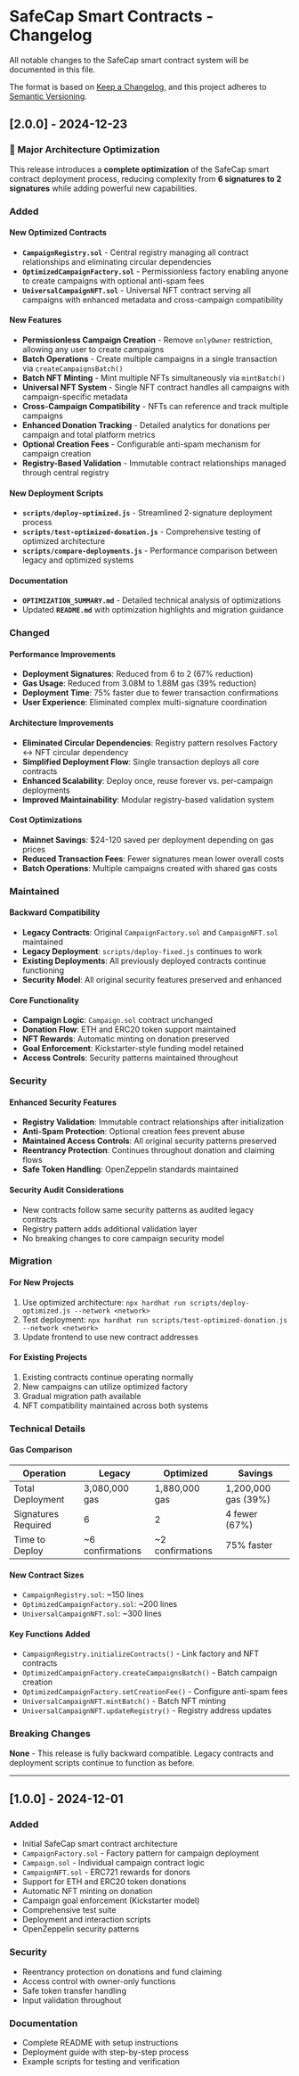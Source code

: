 # SafeCap Smart Contracts - Changelog

All notable changes to the SafeCap smart contract system will be documented in this file.

The format is based on [Keep a Changelog](https://keepachangelog.com/en/1.0.0/),
and this project adheres to [Semantic Versioning](https://semver.org/spec/v2.0.0.html).

## [2.0.0] - 2024-12-23

### 🚀 Major Architecture Optimization

This release introduces a **complete optimization** of the SafeCap smart contract deployment process, reducing complexity from **6 signatures to 2 signatures** while adding powerful new capabilities.

### Added

#### New Optimized Contracts
- **`CampaignRegistry.sol`** - Central registry managing all contract relationships and eliminating circular dependencies
- **`OptimizedCampaignFactory.sol`** - Permissionless factory enabling anyone to create campaigns with optional anti-spam fees
- **`UniversalCampaignNFT.sol`** - Universal NFT contract serving all campaigns with enhanced metadata and cross-campaign compatibility

#### New Features
- **Permissionless Campaign Creation** - Remove `onlyOwner` restriction, allowing any user to create campaigns
- **Batch Operations** - Create multiple campaigns in a single transaction via `createCampaignsBatch()`
- **Batch NFT Minting** - Mint multiple NFTs simultaneously via `mintBatch()`
- **Universal NFT System** - Single NFT contract handles all campaigns with campaign-specific metadata
- **Cross-Campaign Compatibility** - NFTs can reference and track multiple campaigns
- **Enhanced Donation Tracking** - Detailed analytics for donations per campaign and total platform metrics
- **Optional Creation Fees** - Configurable anti-spam mechanism for campaign creation
- **Registry-Based Validation** - Immutable contract relationships managed through central registry

#### New Deployment Scripts
- **`scripts/deploy-optimized.js`** - Streamlined 2-signature deployment process
- **`scripts/test-optimized-donation.js`** - Comprehensive testing of optimized architecture
- **`scripts/compare-deployments.js`** - Performance comparison between legacy and optimized systems

#### Documentation
- **`OPTIMIZATION_SUMMARY.md`** - Detailed technical analysis of optimizations
- Updated **`README.md`** with optimization highlights and migration guidance

### Changed

#### Performance Improvements
- **Deployment Signatures**: Reduced from 6 to 2 (67% reduction)
- **Gas Usage**: Reduced from 3.08M to 1.88M gas (39% reduction)
- **Deployment Time**: 75% faster due to fewer transaction confirmations
- **User Experience**: Eliminated complex multi-signature coordination

#### Architecture Improvements
- **Eliminated Circular Dependencies**: Registry pattern resolves Factory ↔ NFT circular dependency
- **Simplified Deployment Flow**: Single transaction deploys all core contracts
- **Enhanced Scalability**: Deploy once, reuse forever vs. per-campaign deployments
- **Improved Maintainability**: Modular registry-based validation system

#### Cost Optimizations
- **Mainnet Savings**: $24-120 saved per deployment depending on gas prices
- **Reduced Transaction Fees**: Fewer signatures mean lower overall costs
- **Batch Operations**: Multiple campaigns created with shared gas costs

### Maintained

#### Backward Compatibility
- **Legacy Contracts**: Original `CampaignFactory.sol` and `CampaignNFT.sol` maintained
- **Legacy Deployment**: `scripts/deploy-fixed.js` continues to work
- **Existing Deployments**: All previously deployed contracts continue functioning
- **Security Model**: All original security features preserved and enhanced

#### Core Functionality
- **Campaign Logic**: `Campaign.sol` contract unchanged
- **Donation Flow**: ETH and ERC20 token support maintained
- **NFT Rewards**: Automatic minting on donation preserved
- **Goal Enforcement**: Kickstarter-style funding model retained
- **Access Controls**: Security patterns maintained throughout

### Security

#### Enhanced Security Features
- **Registry Validation**: Immutable contract relationships after initialization
- **Anti-Spam Protection**: Optional creation fees prevent abuse
- **Maintained Access Controls**: All original security patterns preserved
- **Reentrancy Protection**: Continues throughout donation and claiming flows
- **Safe Token Handling**: OpenZeppelin standards maintained

#### Security Audit Considerations
- New contracts follow same security patterns as audited legacy contracts
- Registry pattern adds additional validation layer
- No breaking changes to core campaign security model

### Migration

#### For New Projects
1. Use optimized architecture: `npx hardhat run scripts/deploy-optimized.js --network <network>`
2. Test deployment: `npx hardhat run scripts/test-optimized-donation.js --network <network>`
3. Update frontend to use new contract addresses

#### For Existing Projects  
1. Existing contracts continue operating normally
2. New campaigns can utilize optimized factory
3. Gradual migration path available
4. NFT compatibility maintained across both systems

### Technical Details

#### Gas Comparison
| Operation | Legacy | Optimized | Savings |
|-----------|--------|-----------|---------|
| Total Deployment | 3,080,000 gas | 1,880,000 gas | 1,200,000 gas (39%) |
| Signatures Required | 6 | 2 | 4 fewer (67%) |
| Time to Deploy | ~6 confirmations | ~2 confirmations | 75% faster |

#### New Contract Sizes
- `CampaignRegistry.sol`: ~150 lines
- `OptimizedCampaignFactory.sol`: ~200 lines  
- `UniversalCampaignNFT.sol`: ~300 lines

#### Key Functions Added
- `CampaignRegistry.initializeContracts()` - Link factory and NFT contracts
- `OptimizedCampaignFactory.createCampaignsBatch()` - Batch campaign creation
- `OptimizedCampaignFactory.setCreationFee()` - Configure anti-spam fees
- `UniversalCampaignNFT.mintBatch()` - Batch NFT minting
- `UniversalCampaignNFT.updateRegistry()` - Registry address updates

### Breaking Changes

**None** - This release is fully backward compatible. Legacy contracts and deployment scripts continue to function as before.

---

## [1.0.0] - 2024-12-01

### Added
- Initial SafeCap smart contract architecture
- `CampaignFactory.sol` - Factory pattern for campaign deployment
- `Campaign.sol` - Individual campaign contract logic
- `CampaignNFT.sol` - ERC721 rewards for donors
- Support for ETH and ERC20 token donations
- Automatic NFT minting on donation
- Campaign goal enforcement (Kickstarter model)
- Comprehensive test suite
- Deployment and interaction scripts
- OpenZeppelin security patterns

### Security
- Reentrancy protection on donations and fund claiming
- Access control with owner-only functions
- Safe token transfer handling
- Input validation throughout

### Documentation
- Complete README with setup instructions
- Deployment guide with step-by-step process
- Example scripts for testing and verification